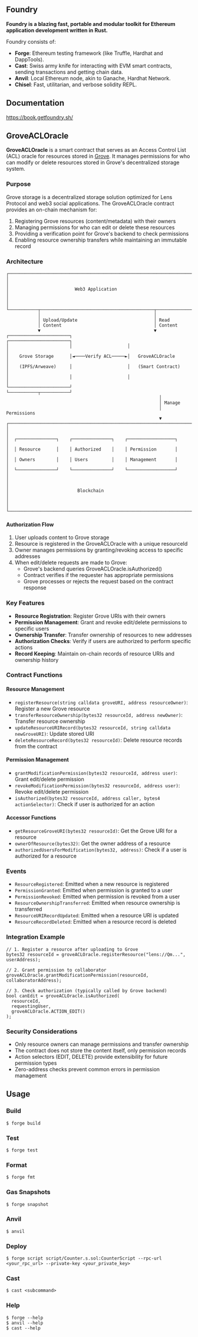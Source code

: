 ## Foundry

**Foundry is a blazing fast, portable and modular toolkit for Ethereum application development written in Rust.**

Foundry consists of:

-   **Forge**: Ethereum testing framework (like Truffle, Hardhat and DappTools).
-   **Cast**: Swiss army knife for interacting with EVM smart contracts, sending transactions and getting chain data.
-   **Anvil**: Local Ethereum node, akin to Ganache, Hardhat Network.
-   **Chisel**: Fast, utilitarian, and verbose solidity REPL.

## Documentation

https://book.getfoundry.sh/

## GroveACLOracle

**GroveACLOracle** is a smart contract that serves as an Access Control List (ACL) oracle for resources stored in [Grove](https://grove.storage/). It manages permissions for who can modify or delete resources stored in Grove's decentralized storage system.

### Purpose

Grove storage is a decentralized storage solution optimized for Lens Protocol and web3 social applications. The GroveACLOracle contract provides an on-chain mechanism for:

1. Registering Grove resources (content/metadata) with their owners
2. Managing permissions for who can edit or delete these resources
3. Providing a verification point for Grove's backend to check permissions
4. Enabling resource ownership transfers while maintaining an immutable record

### Architecture

```
┌───────────────────────────────────────────────────────────────────────┐
│                                                                       │
│                         Web3 Application                              │
│                                                                       │
└───────────┬───────────────────────────────────────────┬───────────────┘
            │                                           │
            │ Upload/Update                             │ Read
            │ Content                                   │ Content
            ▼                                           ▼
┌───────────────────────┐                     ┌───────────────────────┐
│                       │                     │                       │
│    Grove Storage      │◄────Verify ACL─────►│   GroveACLOracle      │
│    (IPFS/Arweave)     │                     │   (Smart Contract)    │
│                       │                     │                       │
└───────────────────────┘                     └───────────┬───────────┘
                                                          │
                                                          │ Manage
                                                          │ Permissions
                                                          ▼
┌────────────────────────────────────────────────────────────────────────┐
│                                                                        │
│  ┌───────────────┐    ┌───────────────┐    ┌──────────────────┐        │
│  │ Resource      │    │ Authorized    │    │ Permission       │        │
│  │ Owners        │    │ Users         │    │ Management       │        │
│  └───────────────┘    └───────────────┘    └──────────────────┘        │
│                                                                        │
│                          Blockchain                                    │
│                                                                        │
└────────────────────────────────────────────────────────────────────────┘
```

#### Authorization Flow

1. User uploads content to Grove storage
2. Resource is registered in the GroveACLOracle with a unique resourceId
3. Owner manages permissions by granting/revoking access to specific addresses
4. When edit/delete requests are made to Grove:
   - Grove's backend queries GroveACLOracle.isAuthorized()
   - Contract verifies if the requester has appropriate permissions
   - Grove processes or rejects the request based on the contract response

### Key Features

- **Resource Registration**: Register Grove URIs with their owners
- **Permission Management**: Grant and revoke edit/delete permissions to specific users
- **Ownership Transfer**: Transfer ownership of resources to new addresses
- **Authorization Checks**: Verify if users are authorized to perform specific actions
- **Record Keeping**: Maintain on-chain records of resource URIs and ownership history

### Contract Functions

#### Resource Management

- `registerResource(string calldata groveURI, address resourceOwner)`: Register a new Grove resource
- `transferResourceOwnership(bytes32 resourceId, address newOwner)`: Transfer resource ownership
- `updateResourceURIRecord(bytes32 resourceId, string calldata newGroveURI)`: Update stored URI
- `deleteResourceRecord(bytes32 resourceId)`: Delete resource records from the contract

#### Permission Management

- `grantModificationPermission(bytes32 resourceId, address user)`: Grant edit/delete permission
- `revokeModificationPermission(bytes32 resourceId, address user)`: Revoke edit/delete permission
- `isAuthorized(bytes32 resourceId, address caller, bytes4 actionSelector)`: Check if user is authorized for an action

#### Accessor Functions

- `getResourceGroveURI(bytes32 resourceId)`: Get the Grove URI for a resource
- `ownerOfResource(bytes32)`: Get the owner address of a resource
- `authorizedUsersForModification(bytes32, address)`: Check if a user is authorized for a resource

### Events

- `ResourceRegistered`: Emitted when a new resource is registered
- `PermissionGranted`: Emitted when permission is granted to a user
- `PermissionRevoked`: Emitted when permission is revoked from a user
- `ResourceOwnershipTransferred`: Emitted when resource ownership is transferred
- `ResourceURIRecordUpdated`: Emitted when a resource URI is updated
- `ResourceRecordDeleted`: Emitted when a resource record is deleted

### Integration Example

```solidity
// 1. Register a resource after uploading to Grove
bytes32 resourceId = groveACLOracle.registerResource("lens://Qm...", userAddress);

// 2. Grant permission to collaborator
groveACLOracle.grantModificationPermission(resourceId, collaboratorAddress);

// 3. Check authorization (typically called by Grove backend)
bool canEdit = groveACLOracle.isAuthorized(
  resourceId, 
  requestingUser, 
  groveACLOracle.ACTION_EDIT()
);
```

### Security Considerations

- Only resource owners can manage permissions and transfer ownership
- The contract does not store the content itself, only permission records
- Action selectors (EDIT, DELETE) provide extensibility for future permission types
- Zero-address checks prevent common errors in permission management

## Usage

### Build

```shell
$ forge build
```

### Test

```shell
$ forge test
```

### Format

```shell
$ forge fmt
```

### Gas Snapshots

```shell
$ forge snapshot
```

### Anvil

```shell
$ anvil
```

### Deploy

```shell
$ forge script script/Counter.s.sol:CounterScript --rpc-url <your_rpc_url> --private-key <your_private_key>
```

### Cast

```shell
$ cast <subcommand>
```

### Help

```shell
$ forge --help
$ anvil --help
$ cast --help
```
